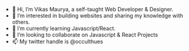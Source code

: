- 👋 Hi, I’m Vikas Maurya, a self-taught Web Developer & Designer.
- 👀 I’m interested in building websites and sharing my knowledge with others.
- 🌱 I’m currently learning Javascript/React.
- 💞️ I’m looking to collaborate on Javascript & React Projects
- 📫 My twitter handle is @occulthues

<!---
occult-hues/occult-hues is a ✨ special ✨ repository because its `README.md` (this file) appears on your GitHub profile.
You can click the Preview link to take a look at your changes.
--->
